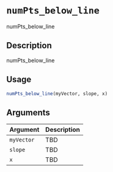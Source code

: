 # `numPts_below_line`

numPts_below_line


## Description

numPts_below_line


## Usage

```r
numPts_below_line(myVector, slope, x)
```


## Arguments

Argument      |Description
------------- |----------------
`myVector`     |     TBD
`slope`     |     TBD
`x`     |     TBD


